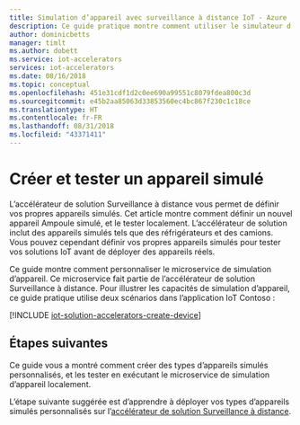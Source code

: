 ```yaml
---
title: Simulation d’appareil avec surveillance à distance IoT - Azure | Microsoft Docs
description: Ce guide pratique montre comment utiliser le simulateur d’appareil avec l’accélérateur de solution Surveillance à distance.
author: dominicbetts
manager: timlt
ms.author: dobett
ms.service: iot-accelerators
services: iot-accelerators
ms.date: 08/16/2018
ms.topic: conceptual
ms.openlocfilehash: 451e31cdf1d2c0ee690a99551c8079fdea800c3d
ms.sourcegitcommit: e45b2aa85063d33853560ec4bc867f230c1c18ce
ms.translationtype: HT
ms.contentlocale: fr-FR
ms.lasthandoff: 08/31/2018
ms.locfileid: "43371411"
---
```

# <a name="create-and-test-a-new-simulated-device"></a>Créer et tester un appareil simulé

L’accélérateur de solution Surveillance à distance vous permet de définir vos propres appareils simulés. Cet article montre comment définir un nouvel appareil Ampoule simulé, et le tester localement. L’accélérateur de solution inclut des appareils simulés tels que des réfrigérateurs et des camions. Vous pouvez cependant définir vos propres appareils simulés pour tester vos solutions IoT avant de déployer des appareils réels.

Ce guide montre comment personnaliser le microservice de simulation d’appareil. Ce microservice fait partie de l’accélérateur de solution Surveillance à distance. Pour illustrer les capacités de simulation d’appareil, ce guide pratique utilise deux scénarios dans l’application IoT Contoso :

[!INCLUDE [iot-solution-accelerators-create-device](../../includes/iot-solution-accelerators-create-device.md)]

## <a name="next-steps"></a>Étapes suivantes

Ce guide vous a montré comment créer des types d’appareils simulés personnalisés, et les tester en exécutant le microservice de simulation d’appareil localement.

L’étape suivante suggérée est d’apprendre à déployer vos types d’appareils simulés personnalisés sur l’[accélérateur de solution Surveillance à distance](iot-accelerators-remote-monitoring-deploy-simulated-device.md).
